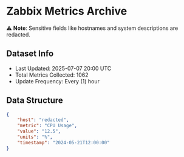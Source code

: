 # Zabbix Metrics Archive

⚠️ **Note**: Sensitive fields like hostnames and system descriptions are redacted.

## Dataset Info
- Last Updated: 2025-07-07 20:00 UTC
- Total Metrics Collected: 1062
- Update Frequency: Every (1) hour

## Data Structure
```json
{
    "host": "redacted",
    "metric": "CPU Usage",
    "value": "12.5",
    "units": "%",
    "timestamp": "2024-05-21T12:00:00"
}
```
